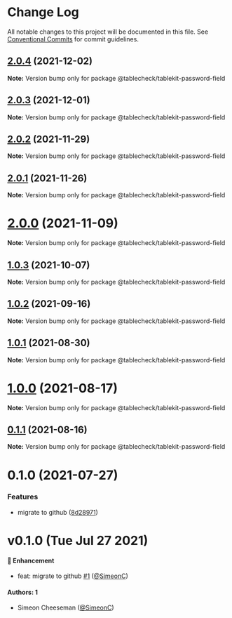 # Change Log

All notable changes to this project will be documented in this file.
See [Conventional Commits](https://conventionalcommits.org) for commit guidelines.

## [2.0.4](https://github.com/tablecheck/tablekit/compare/@tablecheck/tablekit-password-field@2.0.3...@tablecheck/tablekit-password-field@2.0.4) (2021-12-02)

**Note:** Version bump only for package @tablecheck/tablekit-password-field





## [2.0.3](https://github.com/tablecheck/tablekit/compare/@tablecheck/tablekit-password-field@2.0.2...@tablecheck/tablekit-password-field@2.0.3) (2021-12-01)

**Note:** Version bump only for package @tablecheck/tablekit-password-field





## [2.0.2](https://github.com/tablecheck/tablekit/compare/@tablecheck/tablekit-password-field@2.0.1...@tablecheck/tablekit-password-field@2.0.2) (2021-11-29)

**Note:** Version bump only for package @tablecheck/tablekit-password-field





## [2.0.1](https://github.com/tablecheck/tablekit/compare/@tablecheck/tablekit-password-field@2.0.0...@tablecheck/tablekit-password-field@2.0.1) (2021-11-26)

**Note:** Version bump only for package @tablecheck/tablekit-password-field





# [2.0.0](https://github.com/tablecheck/tablekit/compare/@tablecheck/tablekit-password-field@1.0.3...@tablecheck/tablekit-password-field@2.0.0) (2021-11-09)

**Note:** Version bump only for package @tablecheck/tablekit-password-field





## [1.0.3](https://github.com/tablecheck/tablekit/compare/@tablecheck/tablekit-password-field@1.0.2...@tablecheck/tablekit-password-field@1.0.3) (2021-10-07)

**Note:** Version bump only for package @tablecheck/tablekit-password-field





## [1.0.2](https://github.com/tablecheck/tablekit/compare/@tablecheck/tablekit-password-field@1.0.1...@tablecheck/tablekit-password-field@1.0.2) (2021-09-16)

**Note:** Version bump only for package @tablecheck/tablekit-password-field





## [1.0.1](https://github.com/tablecheck/tablekit/compare/@tablecheck/tablekit-password-field@1.0.0...@tablecheck/tablekit-password-field@1.0.1) (2021-08-30)

**Note:** Version bump only for package @tablecheck/tablekit-password-field





# [1.0.0](https://github.com/tablecheck/tablekit/compare/@tablecheck/tablekit-password-field@0.1.1...@tablecheck/tablekit-password-field@1.0.0) (2021-08-17)

**Note:** Version bump only for package @tablecheck/tablekit-password-field





## [0.1.1](https://github.com/tablecheck/tablekit/compare/@tablecheck/tablekit-password-field@0.1.0...@tablecheck/tablekit-password-field@0.1.1) (2021-08-16)

**Note:** Version bump only for package @tablecheck/tablekit-password-field





# 0.1.0 (2021-07-27)


### Features

* migrate to github ([8d28971](https://github.com/tablecheck/tablekit/commit/8d28971175010fcb2a3cd9c48a749e7af1bdc9f9))





# v0.1.0 (Tue Jul 27 2021)

#### 🚀 Enhancement

- feat: migrate to github [#1](https://github.com/tablecheck/tablekit/pull/1) ([@SimeonC](https://github.com/SimeonC))

#### Authors: 1

- Simeon Cheeseman ([@SimeonC](https://github.com/SimeonC))
